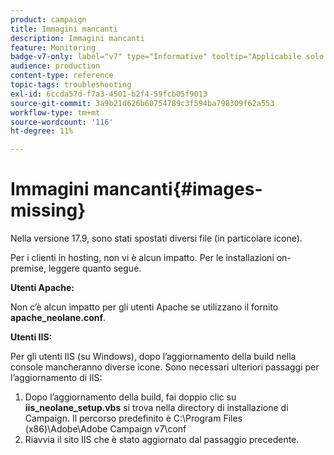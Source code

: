 ```yaml
---
product: campaign
title: Immagini mancanti
description: Immagini mancanti
feature: Monitoring
badge-v7-only: label="v7" type="Informative" tooltip="Applicabile solo a Campaign Classic v7"
audience: production
content-type: reference
topic-tags: troubleshooting
exl-id: 6ccda57d-f7a3-4501-b2f4-59fcb05f9013
source-git-commit: 3a9b21d626b60754789c3f594ba798309f62a553
workflow-type: tm+mt
source-wordcount: '116'
ht-degree: 11%

---
```


# Immagini mancanti{#images-missing}



Nella versione 17.9, sono stati spostati diversi file (in particolare icone).

Per i clienti in hosting, non vi è alcun impatto. Per le installazioni on-premise, leggere quanto segue.

**Utenti Apache:**

Non c’è alcun impatto per gli utenti Apache se utilizzano il fornito **apache_neolane.conf**.

**Utenti IIS:**

Per gli utenti IIS (su Windows), dopo l’aggiornamento della build nella console mancheranno diverse icone. Sono necessari ulteriori passaggi per l’aggiornamento di IIS:

1. Dopo l’aggiornamento della build, fai doppio clic su **iis_neolane_setup.vbs** si trova nella directory di installazione di Campaign. Il percorso predefinito è C:\Program Files (x86)\Adobe\Adobe Campaign v7\conf
1. Riavvia il sito IIS che è stato aggiornato dal passaggio precedente.
